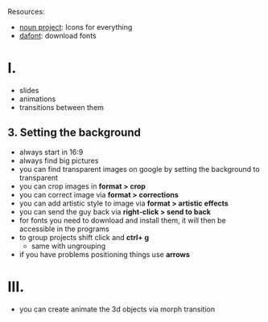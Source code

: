

Resources:

- [noun project](https://www.thenounproject.com): Icons for everything
- [dafont](https://www.dafont.com): download fonts

# I.

- slides
- animations
- transitions between them

## 3. Setting the background

- always start in 16:9
- always find big pictures
- you can find transparent images on google by setting the background to transparent
- you can crop images in **format > crop**
- you can correct image via **format > corrections**
- you can add artistic style to image via **format > artistic effects**
- you can send the guy back via **right-click > send to back**
- for fonts you need to download and install them, it will then be accessible in the programs
- to group projects shift click and **ctrl+ g**
  - same with ungrouping
- if you have problems positioning things use **arrows**



# III.

- you can create animate the 3d objects via morph transition